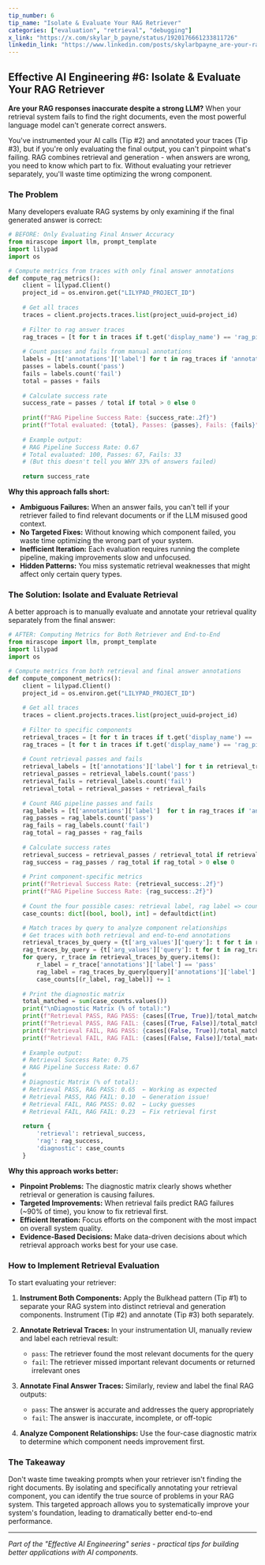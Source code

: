 ```yaml
---
tip_number: 6
tip_name: "Isolate & Evaluate Your RAG Retriever"
categories: ["evaluation", "retrieval", "debugging"]
x_link: "https://x.com/skylar_b_payne/status/1920176661233811726"
linkedin_link: "https://www.linkedin.com/posts/skylarbpayne_are-your-rag-responses-inaccurate-despite-activity-7325941613128527875-h-jL?utm_source=share&utm_medium=member_desktop&rcm=ACoAABKpCf4BI_Yx2u7h66sgi5z1NF3aEYFHgps"
---
```


## Effective AI Engineering #6: Isolate & Evaluate Your RAG Retriever

**Are your RAG responses inaccurate despite a strong LLM?** When your retrieval system fails to find the right documents, even the most powerful language model can't generate correct answers.

You've instrumented your AI calls (Tip #2) and annotated your traces (Tip #3), but if you're only evaluating the final output, you can't pinpoint what's failing. RAG combines retrieval and generation - when answers are wrong, you need to know which part to fix. Without evaluating your retriever separately, you'll waste time optimizing the wrong component.

### The Problem

Many developers evaluate RAG systems by only examining if the final generated answer is correct:

```python
# BEFORE: Only Evaluating Final Answer Accuracy
from mirascope import llm, prompt_template
import lilypad
import os

# Compute metrics from traces with only final answer annotations
def compute_rag_metrics():
    client = lilypad.Client()
    project_id = os.environ.get("LILYPAD_PROJECT_ID")
    
    # Get all traces
    traces = client.projects.traces.list(project_uuid=project_id)
    
    # Filter to rag answer traces
    rag_traces = [t for t in traces if t.get('display_name') == 'rag_pipeline']
    
    # Count passes and fails from manual annotations
    labels = [t['annotations']['label'] for t in rag_traces if 'annotations' in t]
    passes = labels.count('pass')
    fails = labels.count('fail')
    total = passes + fails
    
    # Calculate success rate
    success_rate = passes / total if total > 0 else 0
    
    print(f"RAG Pipeline Success Rate: {success_rate:.2f}")
    print(f"Total evaluated: {total}, Passes: {passes}, Fails: {fails}")
    
    # Example output:
    # RAG Pipeline Success Rate: 0.67
    # Total evaluated: 100, Passes: 67, Fails: 33
    # (But this doesn't tell you WHY 33% of answers failed)
    
    return success_rate
```

**Why this approach falls short:**

- **Ambiguous Failures:** When an answer fails, you can't tell if your retriever failed to find relevant documents or if the LLM misused good context.
- **No Targeted Fixes:** Without knowing which component failed, you waste time optimizing the wrong part of your system.
- **Inefficient Iteration:** Each evaluation requires running the complete pipeline, making improvements slow and unfocused.
- **Hidden Patterns:** You miss systematic retrieval weaknesses that might affect only certain query types.

### The Solution: Isolate and Evaluate Retrieval

A better approach is to manually evaluate and annotate your retrieval quality separately from the final answer:

```python
# AFTER: Computing Metrics for Both Retriever and End-to-End
from mirascope import llm, prompt_template
import lilypad
import os

# Compute metrics from both retrieval and final answer annotations
def compute_component_metrics():
    client = lilypad.Client()
    project_id = os.environ.get("LILYPAD_PROJECT_ID")
    
    # Get all traces
    traces = client.projects.traces.list(project_uuid=project_id)
    
    # Filter to specific components
    retrieval_traces = [t for t in traces if t.get('display_name') == 'retrieve_documents']
    rag_traces = [t for t in traces if t.get('display_name') == 'rag_pipeline']
    
    # Count retrieval passes and fails
    retrieval_labels = [t['annotations']['label'] for t in retrieval_traces if 'annotations' in t]
    retrieval_passes = retrieval_labels.count('pass')
    retrieval_fails = retrieval_labels.count('fail')
    retrieval_total = retrieval_passes + retrieval_fails
    
    # Count RAG pipeline passes and fails
    rag_labels = [t['annotations']['label']  for t in rag_traces if 'annotations' in t]
    rag_passes = rag_labels.count('pass')
    rag_fails = rag_labels.count('fail')
    rag_total = rag_passes + rag_fails
    
    # Calculate success rates
    retrieval_success = retrieval_passes / retrieval_total if retrieval_total > 0 else 0
    rag_success = rag_passes / rag_total if rag_total > 0 else 0
    
    # Print component-specific metrics
    print(f"Retrieval Success Rate: {retrieval_success:.2f}")
    print(f"RAG Pipeline Success Rate: {rag_success:.2f}")
    
    # Count the four possible cases: retrieval label, rag label => count
    case_counts: dict[(bool, bool), int] = defaultdict(int)

    # Match traces by query to analyze component relationships
    # Get traces with both retrieval and end-to-end annotations
    retrieval_traces_by_query = {t['arg_values']['query']: t for t in retrieval_traces}
    rag_traces_by_query = {t['arg_values']['query']: t for t in rag_traces}
    for query, r_trace in retrieval_traces_by_query.items():
        r_label = r_trace['annotations']['label'] == 'pass'
        rag_label = rag_traces_by_query[query]['annotations']['label'] == 'pass'
        case_counts[(r_label, rag_label)] += 1
    
    # Print the diagnostic matrix
    total_matched = sum(case_counts.values())
    print("\nDiagnostic Matrix (% of total):")
    print(f"Retrieval PASS, RAG PASS: {cases[(True, True)]/total_matched:.2f}")
    print(f"Retrieval PASS, RAG FAIL: {cases[(True, False)]/total_matched:.2f}") 
    print(f"Retrieval FAIL, RAG PASS: {cases[(False, True)]/total_matched:.2f}")
    print(f"Retrieval FAIL, RAG FAIL: {cases[(False, False)]/total_matched:.2f}")
    
    # Example output:
    # Retrieval Success Rate: 0.75
    # RAG Pipeline Success Rate: 0.67
    # 
    # Diagnostic Matrix (% of total):
    # Retrieval PASS, RAG PASS: 0.65  ← Working as expected
    # Retrieval PASS, RAG FAIL: 0.10  ← Generation issue!
    # Retrieval FAIL, RAG PASS: 0.02  ← Lucky guesses
    # Retrieval FAIL, RAG FAIL: 0.23  ← Fix retrieval first
    
    return {
        'retrieval': retrieval_success,
        'rag': rag_success,
        'diagnostic': case_counts
    }
```

**Why this approach works better:**

- **Pinpoint Problems:** The diagnostic matrix clearly shows whether retrieval or generation is causing failures.
- **Targeted Improvements:** When retrieval fails predict RAG failures (~90% of time), you know to fix retrieval first.
- **Efficient Iteration:** Focus efforts on the component with the most impact on overall system quality.
- **Evidence-Based Decisions:** Make data-driven decisions about which retrieval approach works best for your use case.

### How to Implement Retrieval Evaluation

To start evaluating your retriever:

1. **Instrument Both Components:** Apply the Bulkhead pattern (Tip #1) to separate your RAG system into distinct retrieval and generation components. Instrument (Tip #2) and annotate (Tip #3) both separately.

2. **Annotate Retrieval Traces:** In your instrumentation UI, manually review and label each retrieval result:
   - `pass`: The retriever found the most relevant documents for the query
   - `fail`: The retriever missed important relevant documents or returned irrelevant ones

3. **Annotate Final Answer Traces:** Similarly, review and label the final RAG outputs:
   - `pass`: The answer is accurate and addresses the query appropriately
   - `fail`: The answer is inaccurate, incomplete, or off-topic

4. **Analyze Component Relationships:** Use the four-case diagnostic matrix to determine which component needs improvement first.

### The Takeaway

Don't waste time tweaking prompts when your retriever isn't finding the right documents. By isolating and specifically annotating your retrieval component, you can identify the true source of problems in your RAG system. This targeted approach allows you to systematically improve your system's foundation, leading to dramatically better end-to-end performance.

---
*Part of the "Effective AI Engineering" series - practical tips for building better applications with AI components.*